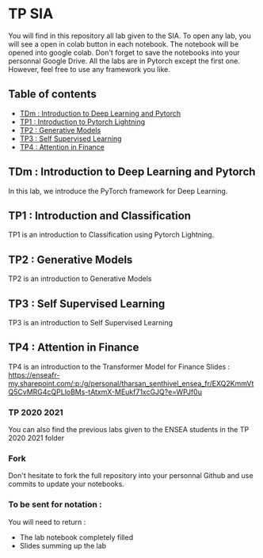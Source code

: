 # TP SIA 

You will find in this repository all lab given to the SIA. To open any lab, you will see a open in colab button in each notebook.
The notebook will be opened into google colab. Don't forget to save the notebooks into your personnal Google Drive.
All the labs are in Pytorch except the first one. However, feel free to use any framework you like. 



## Table of contents
* [TDm : Introduction to Deep Learning and Pytorch ](./TP%202021%202022/TDm)
* [TP1 : Introduction to Pytorch Lightning](./TP%202021%202022/TP1)
* [TP2 : Generative Models](./TP%202021%202022/TP2)
* [TP3 : Self Supervised Learning ](./TP%202021%202022/TP3)
* [TP4 : Attention in Finance](./TP%202021%202022/TP4)

## TDm : Introduction to Deep Learning and Pytorch

In this lab, we introduce the PyTorch framework for Deep Learning.

## TP1 : Introduction and Classification

TP1 is an introduction to Classification using Pytorch Lightning. 

## TP2 : Generative Models

TP2 is an introduction to Generative Models

## TP3 : Self Supervised Learning

TP3 is an introduction to Self Supervised Learning

## TP4 : Attention in Finance

TP4 is an introduction to the Transformer Model for Finance
Slides : https://enseafr-my.sharepoint.com/:p:/g/personal/tharsan_senthivel_ensea_fr/EXQ2KmmVtQ5CvMRG4cQPLloBMs-tAtxmX-MEukf71xcGJQ?e=WPJf0u

### TP 2020 2021

You can also find the previous labs given to the ENSEA students in the TP 2020 2021 folder

### Fork

Don't hesitate to fork the full repository into your personnal Github and use commits to update your notebooks.

### To be sent for notation : 

You will need to return :
* The lab notebook completely filled
* Slides summing up the lab

